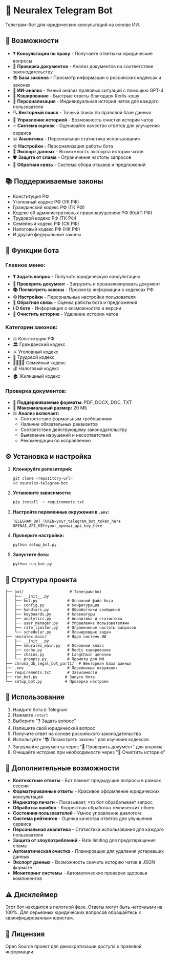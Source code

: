 # 🤖 Neuralex Telegram Bot

Телеграм-бот для юридических консультаций на основе ИИ.

## 🚀 Возможности

- ❓ **Консультации по праву** - Получайте ответы на юридические вопросы
- 📄 **Проверка документов** - Анализ документов на соответствие законодательству
- 📚 **База законов** - Просмотр информации о российских кодексах и законах
- 🧠 **ИИ-анализ** - Умный анализ правовых ситуаций с помощью GPT-4
- 💾 **Кэширование** - Быстрые ответы благодаря Redis-кэшу
- 👤 **Персонализация** - Индивидуальная история чатов для каждого пользователя
- 🔍 **Векторный поиск** - Точный поиск по правовой базе данных
- 🔄 **Управление историей** - Возможность очистки истории чатов
- ⭐ **Система оценок** - Оценивайте качество ответов для улучшения сервиса
- 📊 **Аналитика** - Персональная статистика использования
- ⚙️ **Настройки** - Персонализация работы бота
- 📝 **Экспорт данных** - Возможность экспорта истории чатов
- 🛡️ **Защита от спама** - Ограничение частоты запросов
- 💬 **Обратная связь** - Система сбора отзывов и предложений

## 📚 Поддерживаемые законы

- Конституция РФ
- Уголовный кодекс РФ (УК РФ)
- Гражданский кодекс РФ (ГК РФ)
- Кодекс об административных правонарушениях РФ (КоАП РФ)
- Трудовой кодекс РФ (ТК РФ)
- Семейный кодекс РФ (СК РФ)
- Налоговый кодекс РФ (НК РФ)
- И другие федеральные законы

## 🎯 Функции бота

### Главное меню:
- **❓ Задать вопрос** - Получить юридическую консультацию
- **📄 Проверить документ** - Загрузить и проанализировать документ
- **📚 Посмотреть законы** - Просмотр информации о кодексах РФ
- **⚙️ Настройки** - Персональные настройки пользователя
- **💬 Обратная связь** - Оценка работы бота и предложения
- **ℹ️ О боте** - Информация о возможностях и версии
- **🔄 Очистить историю** - Удаление истории чатов

### Категории законов:
- ⚖️ Конституция РФ
- 🏛️ Гражданский кодекс
- ⚔️ Уголовный кодекс  
- 💼 Трудовой кодекс
- 👨‍👩‍👧‍👦 Семейный кодекс
- 💰 Налоговый кодекс
- 🏠 Жилищный кодекс

### Проверка документов:
- 📎 **Поддерживаемые форматы:** PDF, DOCX, DOC, TXT
- 📏 **Максимальный размер:** 20 МБ
- ⚖️ **Анализ включает:**
  - Соответствие формальным требованиям
  - Наличие обязательных реквизитов
  - Соответствие действующему законодательству
  - Выявление нарушений и несоответствий
  - Рекомендации по исправлению

## ⚙️ Установка и настройка

1. **Клонируйте репозиторий:**
   ```bash
   git clone <repository-url>
   cd neuralex-telegram-bot
   ```

2. **Установите зависимости:**
   ```bash
   pip install -r requirements.txt
   ```

3. **Настройте переменные окружения в `.env`:**
   ```env
   TELEGRAM_BOT_TOKEN=your_telegram_bot_token_here
   OPENAI_API_KEY=your_openai_api_key_here
   ```

4. **Проверьте настройки:**
   ```bash
   python setup_bot.py
   ```

5. **Запустите бота:**
   ```bash
   python run_bot.py
   ```

## 🔧 Структура проекта

```
├── bot/                    # Телеграм-бот
│   ├── __init__.py
│   ├── bot.py             # Основной файл бота
│   ├── config.py          # Конфигурация
│   ├── handlers.py        # Обработчики сообщений
│   ├── keyboards.py       # Клавиатуры
│   ├── analytics.py       # Аналитика и статистика
│   ├── user_manager.py    # Управление пользователями
│   ├── rate_limiter.py    # Ограничение частоты запросов
│   └── scheduler.py       # Планировщик задач
├── neuralex-main/         # Ядро системы ИИ
│   ├── __init__.py
│   ├── neuralex_main.py   # Основной класс
│   ├── cache.py           # Redis кэширование
│   ├── chains.py          # LangChain цепочки
│   └── prompts.py         # Промпты для ИИ
├── chroma_db_legal_bot_part1/  # Векторная база данных
├── .env                   # Переменные окружения
├── requirements.txt       # Зависимости
├── run_bot.py            # Запуск бота
└── setup_bot.py          # Проверка настроек
```

## 🤝 Использование

1. Найдите бота в Telegram 
2. Нажмите `/start`
3. Выберите "❓ Задать вопрос"
4. Напишите свой юридический вопрос
5. Получите ответ на основе российского законодательства
6. Используйте "📚 Посмотреть законы" для изучения кодексов
7. Загружайте документы через "📄 Проверить документ" для анализа
8. Очищайте историю при необходимости через "🔄 Очистить историю"

## 🔧 Дополнительные возможности

- **Контекстные ответы** - Бот помнит предыдущие вопросы в рамках сессии
- **Форматированные ответы** - Красивое оформление юридических консультаций
- **Индикатор печати** - Показывает, что бот обрабатывает запрос
- **Обработка ошибок** - Корректная обработка технических сбоев
- **Состояния пользователей** - Умное управление диалогом
- **Система рейтингов** - Оценка качества ответов для улучшения сервиса
- **Персональная аналитика** - Статистика использования для каждого пользователя
- **Защита от злоупотреблений** - Rate limiting для предотвращения спама
- **Автоматическая очистка** - Планировщик для удаления устаревших данных
- **Экспорт данных** - Возможность скачать историю чатов в JSON формате
- **Мониторинг системы** - Автоматические проверки здоровья компонентов

## ⚠️ Дисклеймер

Этот бот находится в пилотной фазе. Ответы могут быть неточными на 100%. Для серьезных юридических вопросов обращайтесь к квалифицированным юристам.

## 📄 Лицензия

Open Source проект для демократизации доступа к правовой информации.